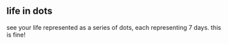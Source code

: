 ## life in dots

see your life represented as a series of dots, each representing 7 days.  this is fine!

